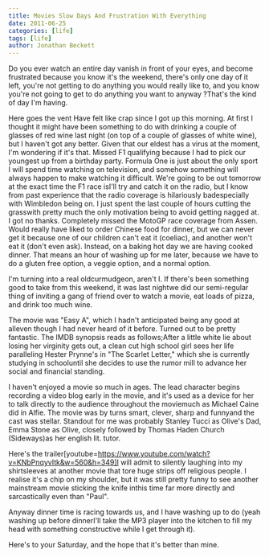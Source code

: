 ```yaml
---
title: Movies Slow Days And Frustration With Everything
date: 2011-06-25
categories: [life]
tags: [life]
author: Jonathan Beckett
---
```


Do you ever watch an entire day vanish in front of your eyes, and become frustrated because you know it's the weekend, there's only one day of it left, you're not getting to do anything you would really like to, and you know you're not going to get to do anything you want to anyway ?That's the kind of day I'm having.

Here goes the vent Have felt like crap since I got up this morning. At first I thought it might have been something to do with drinking a couple of glasses of red wine last night (on top of a couple of glasses of white wine), but I haven't got any better. Given that our eldest has a virus at the moment, I'm wondering if it's that. Missed F1 qualifying because I had to pick our youngest up from a birthday party. Formula One is just about the only sport I will spend time watching on television, and somehow something will always happen to make watching it difficult. We're going to be out tomorrow at the exact time the F1 race isI'll try and catch it on the radio, but I know from past experience that the radio coverage is hilariously badespecially with Wimbledon being on. I just spent the last couple of hours cutting the grasswith pretty much the only motivation being to avoid getting nagged at. I got no thanks. Completely missed the MotoGP race coverage from Assen. Would really have liked to order Chinese food for dinner, but we can never get it because one of our children can't eat it (coeliac), and another won't eat it (don't even ask). Instead, on a baking hot day we are having cooked dinner. That means an hour of washing up for me later, because we have to do a gluten free option, a veggie option, and a normal option.

I'm turning into a real oldcurmudgeon, aren't I. If there's been something good to take from this weekend, it was last nightwe did our semi-regular thing of inviting a gang of friend over to watch a movie, eat loads of pizza, and drink too much wine.

The movie was "Easy A", which I hadn't anticipated being any good at alleven though I had never heard of it before. Turned out to be pretty fantastic. The IMDB synopsis reads as follows;After a little white lie about losing her virginity gets out, a clean cut high school girl sees her life paralleling Hester Prynne's in "The Scarlet Letter," which she is currently studying in schooluntil she decides to use the rumor mill to advance her social and financial standing.

I haven't enjoyed a movie so much in ages. The lead character begins recording a video blog early in the movie, and it's used as a device for her to talk directly to the audience throughout the moviemuch as Michael Caine did in Alfie. The movie was by turns smart, clever, sharp and funnyand the cast was stellar. Standout for me was probably Stanley Tucci as Olive's Dad, Emma Stone as Olive, closely followed by Thomas Haden Church (Sideways)as her english lit. tutor.

Here's the trailer[youtube=https://www.youtube.com/watch?v=KNbPnqyvItk&w=560&h=349]I will admit to silently laughing into my shirtsleeves at another movie that tore huge strips off religious people. I realise it's a chip on my shoulder, but it was still pretty funny to see another mainstream movie sticking the knife inthis time far more directly and sarcastically even than "Paul".

Anyway dinner time is racing towards us, and I have washing up to do (yeah washing up before dinnerI'll take the MP3 player into the kitchen to fill my head with something constructive while I get through it).

Here's to your Saturday, and the hope that it's better than mine.